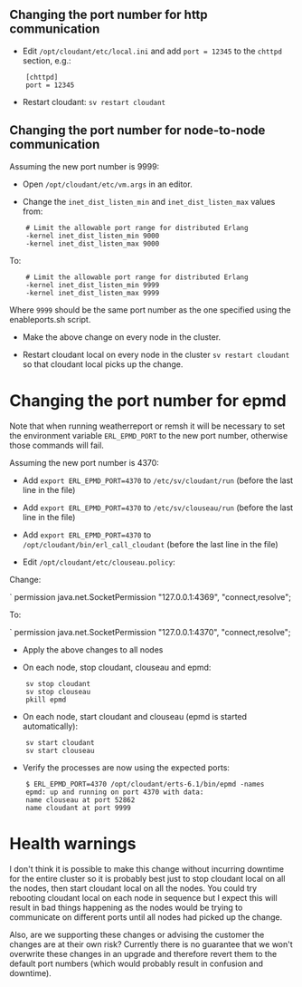 ## Changing the port number for http communication

 * Edit `/opt/cloudant/etc/local.ini` and add `port = 12345` to the `chttpd` section, e.g.:

```
	[chttpd]
	port = 12345
```

 * Restart cloudant: `sv restart cloudant`

## Changing the port number for node-to-node communication

Assuming the new port number is 9999:

* Open `/opt/cloudant/etc/vm.args` in an editor.

 * Change the `inet_dist_listen_min` and `inet_dist_listen_max` values from:

```
	# Limit the allowable port range for distributed Erlang
    -kernel inet_dist_listen_min 9000
    -kernel inet_dist_listen_max 9000
```
To:
```
	# Limit the allowable port range for distributed Erlang
	-kernel inet_dist_listen_min 9999
	-kernel inet_dist_listen_max 9999
```
Where `9999` should be the same port number as the one specified using the enableports.sh script.

 * Make the above change on every node in the cluster.

 * Restart cloudant local on every node in the cluster `sv restart cloudant` so that cloudant local picks up the change.

# Changing the port number for epmd

Note that when running weatherreport or remsh it will be necessary to set the environment variable `ERL_EPMD_PORT` to the new port number, otherwise those commands will fail.

Assuming the new port number is 4370:

 * Add `export ERL_EPMD_PORT=4370` to `/etc/sv/cloudant/run` (before the last line in the file)

 * Add `export ERL_EPMD_PORT=4370` to `/etc/sv/clouseau/run` (before the last line in the file)

 * Add `export ERL_EPMD_PORT=4370` to `/opt/cloudant/bin/erl_call_cloudant` (before the last line in the file)

 * Edit `/opt/cloudant/etc/clouseau.policy`:

Change:

`  permission java.net.SocketPermission "127.0.0.1:4369", "connect,resolve";

To:

`  permission java.net.SocketPermission "127.0.0.1:4370", "connect,resolve";

 * Apply the above changes to all nodes

 * On each node, stop cloudant, clouseau and epmd:
```
	sv stop cloudant
	sv stop clouseau
	pkill epmd
```

 * On each node, start cloudant and clouseau (epmd is started automatically):
```
	sv start cloudant
	sv start clouseau
```

 * Verify the processes are now using the expected ports:

```
	$ ERL_EPMD_PORT=4370 /opt/cloudant/erts-6.1/bin/epmd -names
	epmd: up and running on port 4370 with data:
	name clouseau at port 52862
	name cloudant at port 9999
```

# Health warnings

I don't think it is possible to make this change without incurring downtime for the entire cluster so it is probably best just to stop cloudant local on all the nodes, then start cloudant local on all the nodes. You could try rebooting cloudant local on each node in sequence but I expect this will result in bad things happening as the nodes would be trying to communicate on different ports until all nodes had picked up the change.

Also, are we supporting these changes or advising the customer the changes are at their own risk? Currently there is no guarantee that we won't overwrite these changes in an upgrade and therefore revert them to the default port numbers (which would probably result in confusion and downtime).
